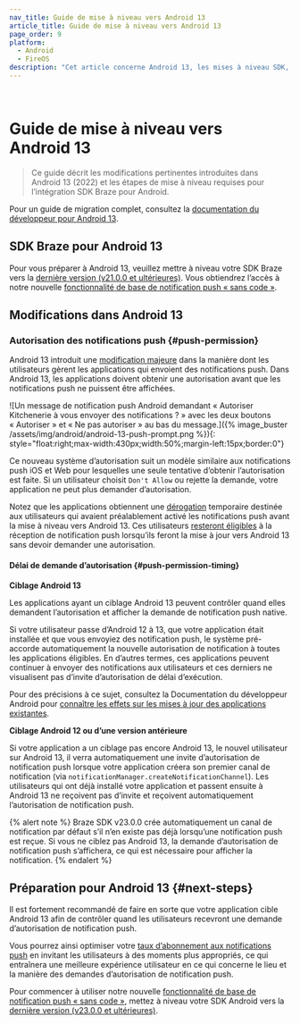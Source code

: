 ```yaml
---
nav_title: Guide de mise à niveau vers Android 13
article_title: Guide de mise à niveau vers Android 13
page_order: 9
platform: 
  - Android
  - FireOS
description: "Cet article concerne Android 13, les mises à niveau SDK, les modifications apportées aux autorisations des notifications push, la compatibilité SDK, etc."
---
```

<br>

# Guide de mise à niveau vers Android 13

> Ce guide décrit les modifications pertinentes introduites dans Android 13 (2022) et les étapes de mise à niveau requises pour l’intégration SDK Braze pour Android.

Pour un guide de migration complet, consultez la [documentation du développeur pour Android 13][2].

## SDK Braze pour Android 13

Pour vous préparer à Android 13, veuillez mettre à niveau votre SDK Braze vers la [dernière version (v21.0.0 et ultérieures)][1]. Vous obtiendrez l’accès à notre nouvelle [fonctionnalité de base de notification push « sans code »][7].

## Modifications dans Android 13

### Autorisation des notifications push {#push-permission}

Android 13 introduit une [modification majeure][3] dans la manière dont les utilisateurs gèrent les applications qui envoient des notifications push. Dans Android 13, les applications doivent obtenir une autorisation avant que les notifications push ne puissent être affichées. 

![Un message de notification push Android demandant « Autoriser Kitchenerie à vous envoyer des notifications ? » avec les deux boutons « Autoriser » et « Ne pas autoriser » au bas du message.]({% image_buster /assets/img/android/android-13-push-prompt.png %}){: style="float:right;max-width:430px;width:50%;margin-left:15px;border:0"}

Ce nouveau système d’autorisation suit un modèle similaire aux notifications push iOS et Web pour lesquelles une seule tentative d’obtenir l’autorisation est faite. Si un utilisateur choisit `Don't Allow` ou rejette la demande, votre application ne peut plus demander d’autorisation.

Notez que les applications obtiennent une [dérogation][4] temporaire destinée aux utilisateurs qui avaient préalablement activé les notifications push avant la mise à niveau vers Android 13. Ces utilisateurs [resteront éligibles][8] à la réception de notification push lorsqu’ils feront la mise à jour vers Android 13 sans devoir demander une autorisation.

#### Délai de demande d’autorisation {#push-permission-timing}

**Ciblage Android 13**

Les applications ayant un ciblage Android 13 peuvent contrôler quand elles demandent l’autorisation et afficher la demande de notification push native. 

Si votre utilisateur passe d’Android 12 à 13, que votre application était installée et que vous envoyiez des notification push, le système pré-accorde automatiquement la nouvelle autorisation de notification à toutes les applications éligibles. En d’autres termes, ces applications peuvent continuer à envoyer des notifications aux utilisateurs et ces derniers ne visualisent pas d’invite d’autorisation de délai d’exécution.

Pour des précisions à ce sujet, consultez la Documentation du développeur Android pour [connaître les effets sur les mises à jour des applications existantes][8].

**Ciblage Android 12 ou d’une version antérieure**

Si votre application a un ciblage pas encore Android 13, le nouvel utilisateur sur Android 13, il verra automatiquement une invite d’autorisation de notification push lorsque votre application créera son premier canal de notification (via `notificationManager.createNotificationChannel`). Les utilisateurs qui ont déjà installé votre application et passent ensuite à Android 13 ne reçoivent pas d’invite et reçoivent automatiquement l’autorisation de notification push.

{% alert note %}
Braze SDK v23.0.0 crée automatiquement un canal de notification par défaut s’il n’en existe pas déjà lorsqu’une notification push est reçue. Si vous ne ciblez pas Android 13, la demande d’autorisation de notification push s’affichera, ce qui est nécessaire pour afficher la notification.
{% endalert %}

## Préparation pour Android 13 {#next-steps}

Il est fortement recommandé de faire en sorte que votre application cible Android 13 afin de contrôler quand les utilisateurs recevront une demande d’autorisation de notification push.

Vous pourrez ainsi optimiser votre [taux d’abonnement aux notifications push][6] en invitant les utilisateurs à des moments plus appropriés, ce qui entraînera une meilleure expérience utilisateur en ce qui concerne le lieu et la manière des demandes d’autorisation de notification push.

Pour commencer à utiliser notre nouvelle [fonctionnalité de base de notification push « sans code »][7], mettez à niveau votre SDK Android vers la [dernière version (v23.0.0 et ultérieures)][1].

[1]: https://github.com/braze-inc/braze-android-sdk/blob/master/CHANGELOG.md#2300
[2]: https://developer.android.com/about/versions/13
[3]: https://developer.android.com/about/versions/13/changes/notification-permission
[4]: https://developer.android.com/about/versions/13/changes/notification-permission#eligibility
[5]: https://developer.android.com/about/versions/13/overview#platform_stability
[6]: https://www.braze.com/resources/articles/android-13-developer-preview-push-opt-ins-arrive-for-android-apps
[7]: {{site.baseurl}}/user_guide/message_building_by_channel/push/push_primer_messages/
[8]: https://developer.android.com/about/versions/13/changes/notification-permission#existing-apps
